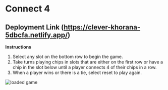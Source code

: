 # Connect 4 

## Deployment Link (https://clever-khorana-5dbcfa.netlify.app/)

  **Instructions**
1. Select any slot on the bottom row to begin the game.
2. Take turns playing chips in slots that are either on the first row or have a chip in the slot below until a player connects 4 of their chips in a row.
3. When a player wins or there is a tie, select reset to play again.


![loaded game](https://i.imgur.com/iM5UrQl.png)